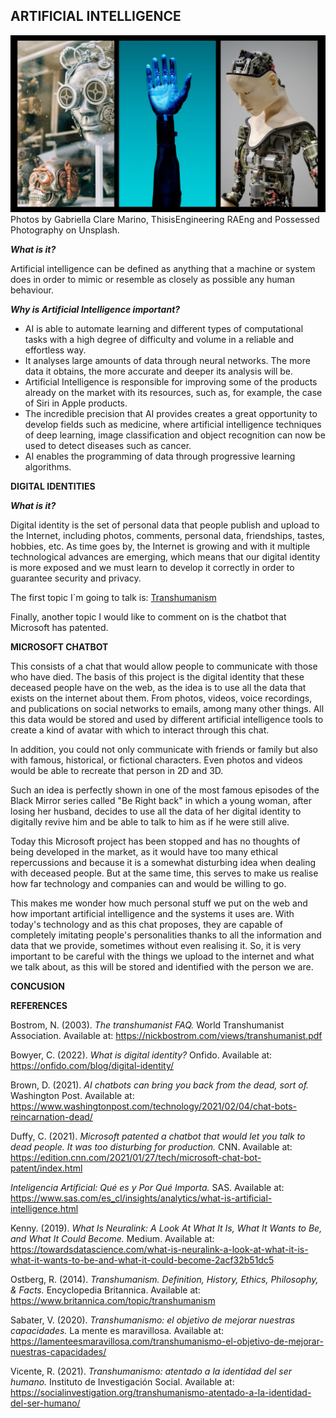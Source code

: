 ## ARTIFICIAL INTELLIGENCE

![portadagithub](assets/img/AI.jpg)
Photos by Gabriella Clare Marino, ThisisEngineering RAEng and Possessed Photography on Unsplash.

**_What is it?_**

Artificial intelligence can be defined as anything that a machine or system does in order to mimic or resemble as closely as possible any human behaviour.

**_Why is Artificial Intelligence important?_**
- AI is able to automate learning and different types of computational tasks with a high degree of difficulty and volume in a reliable and effortless way.
- It analyses large amounts of data through neural networks. The more data it obtains, the more accurate and deeper its analysis will be. 
- Artificial Intelligence is responsible for improving some of the products already on the market with its resources, such as, for example, the case of Siri in Apple products.
- The incredible precision that AI provides creates a great opportunity to develop fields such as medicine, where artificial intelligence techniques of deep learning, image classification and object recognition can now be used to detect diseases such as cancer.
- AI enables the programming of data through progressive learning algorithms.

**DIGITAL IDENTITIES**

**_What is it?_**

Digital identity is the set of personal data that people publish and upload to the Internet, including photos, comments, personal data, friendships, tastes, hobbies, etc.
As time goes by, the Internet is growing and with it multiple technological advances are emerging, which means that our digital identity is more exposed and we must learn to develop it correctly in order to guarantee security and privacy.

The first topic I´m going to talk is: [Transhumanism](transhumanism.md) 

Finally, another topic I would like to comment on is the chatbot that Microsoft has patented.

**MICROSOFT CHATBOT**

This consists of a chat that would allow people to communicate with those who have died. The basis of this project is the digital identity that these deceased people have on the web, as the idea is to use all the data that exists on the internet about them. From photos, videos, voice recordings, and publications on social networks to emails, among many other things. All this data would be stored and used by different artificial intelligence tools to create a kind of avatar with which to interact through this chat. 

In addition, you could not only communicate with friends or family but also with famous, historical, or fictional characters. Even photos and videos would be able to recreate that person in 2D and 3D. 

Such an idea is perfectly shown in one of the most famous episodes of the Black Mirror series called "Be Right back" in which a young woman, after losing her husband, decides to use all the data of her digital identity to digitally revive him and be able to talk to him as if he were still alive. 

Today this Microsoft project has been stopped and has no thoughts of being developed in the market, as it would have too many ethical repercussions and because it is a somewhat disturbing idea when dealing with deceased people. But at the same time, this serves to make us realise how far technology and companies can and would be willing to go.  

This makes me wonder how much personal stuff we put on the web and how important artificial intelligence and the systems it uses are. With today's technology and as this chat proposes, they are capable of completely imitating people's personalities thanks to all the information and data that we provide, sometimes without even realising it. So, it is very important to be careful with the things we upload to the internet and what we talk about, as this will be stored and identified with the person we are.

**CONCUSION**

**REFERENCES**

Bostrom, N. (2003). _The transhumanist FAQ._ World Transhumanist Association. Available at: https://nickbostrom.com/views/transhumanist.pdf 

Bowyer, C. (2022). _What is digital identity?_ Onfido. Available at:  https://onfido.com/blog/digital-identity/ 

Brown, D. (2021). _AI chatbots can bring you back from the dead, sort of._ Washington Post. Available at: https://www.washingtonpost.com/technology/2021/02/04/chat-bots-reincarnation-dead/ 

Duffy, C. (2021). _Microsoft patented a chatbot that would let you talk to dead people. It was too disturbing for production._ CNN. Available at: https://edition.cnn.com/2021/01/27/tech/microsoft-chat-bot-patent/index.html 

_Inteligencia Artificial: Qué es y Por Qué Importa._ SAS. Available at: https://www.sas.com/es_cl/insights/analytics/what-is-artificial-intelligence.html 

Kenny. (2019). _What Is Neuralink: A Look At What It Is, What It Wants to Be, and What It Could Become._ Medium. Available at: https://towardsdatascience.com/what-is-neuralink-a-look-at-what-it-is-what-it-wants-to-be-and-what-it-could-become-2acf32b51dc5 

Ostberg, R. (2014). _Transhumanism. Definition, History, Ethics, Philosophy, & Facts._ Encyclopedia Britannica. Available at: https://www.britannica.com/topic/transhumanism 

Sabater, V. (2020). _Transhumanismo: el objetivo de mejorar nuestras capacidades._ La mente es maravillosa. Available at: https://lamenteesmaravillosa.com/transhumanismo-el-objetivo-de-mejorar-nuestras-capacidades/ 

Vicente, R. (2021). _Transhumanismo: atentado a la identidad del ser humano._ Instituto de Investigación Social. Available at: https://socialinvestigation.org/transhumanismo-atentado-a-la-identidad-del-ser-humano/ 
 














